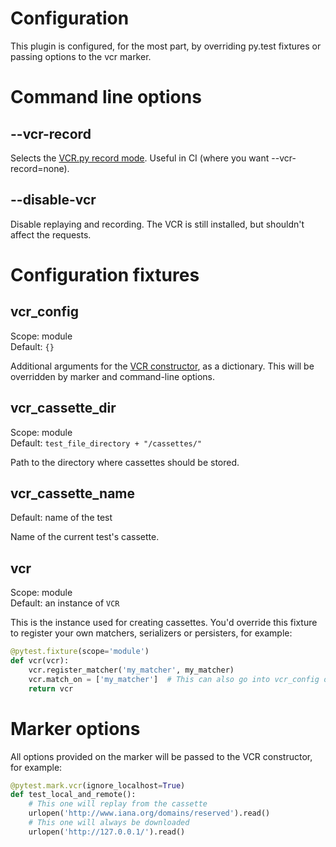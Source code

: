# Configuration

This plugin is configured, for the most part, by overriding py.test fixtures
or passing options to the vcr marker.

# Command line options

## --vcr-record

Selects the [VCR.py record mode](http://vcrpy.readthedocs.io/en/latest/usage.html#record-modes).
Useful in CI (where you want --vcr-record=none).

## --disable-vcr

Disable replaying and recording. The VCR is still installed, but shouldn't affect the requests.

# Configuration fixtures

## vcr_config

Scope: module  
Default: `{}`

Additional arguments for the [VCR constructor](http://vcrpy.readthedocs.io/en/latest/configuration.html#configuration), as a dictionary.
This will be overridden by marker and command-line options.

## vcr_cassette_dir

Scope: module  
Default: `test_file_directory + "/cassettes/"`

Path to the directory where cassettes should be stored.

## vcr_cassette_name

Default: name of the test

Name of the current test's cassette.

## vcr

Scope: module  
Default: an instance of `VCR`

This is the instance used for creating cassettes.
You'd override this fixture to register your own matchers, serializers or persisters, for example:

```python
@pytest.fixture(scope='module')
def vcr(vcr):
    vcr.register_matcher('my_matcher', my_matcher)
    vcr.match_on = ['my_matcher']  # This can also go into vcr_config or marker kwargs
    return vcr
```


# Marker options
All options provided on the marker will be passed to the VCR constructor, for example:

```python
@pytest.mark.vcr(ignore_localhost=True)
def test_local_and_remote():
    # This one will replay from the cassette
    urlopen('http://www.iana.org/domains/reserved').read()
    # This one will always be downloaded
    urlopen('http://127.0.0.1/').read()
```

